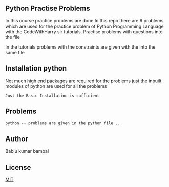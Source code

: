 ## Python Practise Problems

In this course practice problems are done.In this repo there are 9 problems which are used for the practice problem of Python Programming Language with the CodeWithHarry sir tutorials.
Practise problems with questions into the file



In the tutorials problems with the constraints are given with the into the same file

## Installation python

Not much high end packages are required for the problems just the inbuilt modules of python are used for all the problems

```bash
Just the Basic Installation is sufficient
```

## Problems

```
python -- problems are given in the python file ...
```

## Author 
Bablu kumar bambal 

## License
[MIT](https://choosealicense.com/licenses/mit/)
